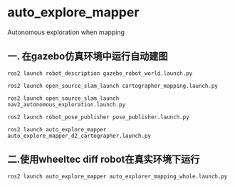 # auto_explore_mapper

Autonomous exploration when mapping

## 一. 在gazebo仿真环境中运行自动建图
```bashrc
ros2 launch robot_description gazebo_robot_world.launch.py 

ros2 launch open_source_slam_launch cartographer_mapping.launch.py 

ros2 launch open_source_slam_launch nav2_autonomous_exploration.launch.py 

ros2 launch robot_pose_publisher pose_publisher.launch.py 

ros2 launch auto_explore_mapper auto_explore_mapper_d2_cartographer.launch.py
```

## 二.使用wheeltec diff robot在真实环境下运行
```bashrc
ros2 launch auto_explore_mapper auto_explorer_mapping_whole.launch.py
```